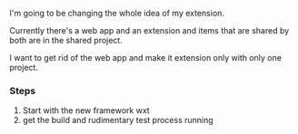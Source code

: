 I'm going to be changing the whole idea of my extension.

Currently there's a web app and an extension and items that are shared by both are in the shared project.

I want to get rid of the web app and make it extension only with only one project.

### Steps

1. Start with the new framework wxt
2. get the build and rudimentary test process running
